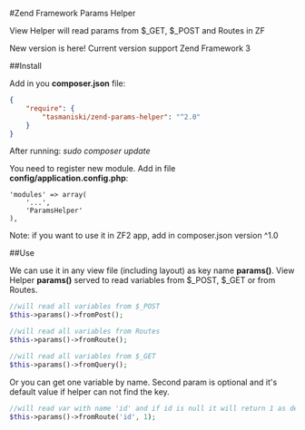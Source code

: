 #Zend Framework Params Helper

View Helper will read params from $_GET, $_POST and Routes in ZF

New version is here! Current version support Zend Framework 3


##Install

Add in you **composer.json** file:

```json
{
    "require": {
        "tasmaniski/zend-params-helper": "^2.0"
    }
}
```
After running: *sudo composer update* 

You need to register new module. Add in file **config/application.config.php**: 

```
'modules' => array(
    '...',
    'ParamsHelper'
),
```

Note: if you want to use it in ZF2 app, add in composer.json version ^1.0

##Use

We can use it in any view file (including layout) as key name **params()**.
View Helper **params()** served to read variables from $_POST, $_GET or from Routes.


```php
//will read all variables from $_POST
$this->params()->fromPost();

//will read all variables from Routes
$this->params()->fromRoute();

//will read all variables from $_GET
$this->params()->fromQuery();
```

Or you can get one variable by name. Second param is optional and it's default value if helper can not find the key.

```php
//will read var with name 'id' and if id is null it will return 1 as default
$this->params()->fromRoute('id', 1);

```

